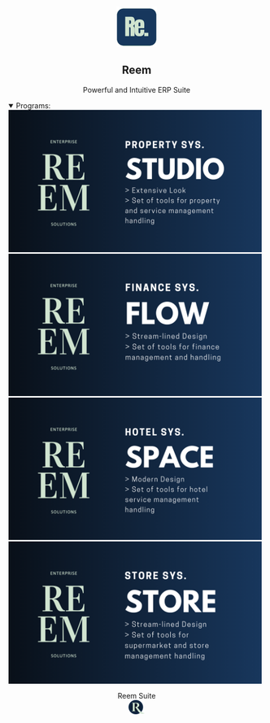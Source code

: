 <div align="center">
    <a href="https://reemsuite.com">
	<img src="./reem/public/images/trademarks/icon.png" alt="Reem Logo" height="80px" width="80xp"/>
    </a>
    <h2>Reem</h2>
    <p align="center">
        <p>Powerful and Intuitive ERP Suite</p>
    </p>
</div>

<details open>

<summary>Programs:</summary>
	<img src="./reem/public/images/trademarks/studio-bg.png" alt="Reem Studio" height="280vw" width="auto"/>
	<img src="./reem/public/images/trademarks/flow-bg.png" alt="Reem Flow" height="280vw" width="auto"/>
	<img src="./reem/public/images/trademarks/space-bg.png" alt="Reem Space" height="280vw" width="auto"/>
	<img src="./reem/public/images/trademarks/store-bg.png" alt="Reem Store" height="280vw" width="auto"/>
</details>

<div align="center" style="padding-top: 0.75rem;">
	Reem Suite <br />
	<a href="https://reemsuite.com" target="_blank">
		<picture>
			<source media="(prefers-color-scheme: dark)" srcset="./reem/public/images/trademarks/web_icon.png">
			<img src="./reem/public/images/trademarks/web_icon.png" alt="Reem Suite" height="28"/>
		</picture>
	</a>
</div>
